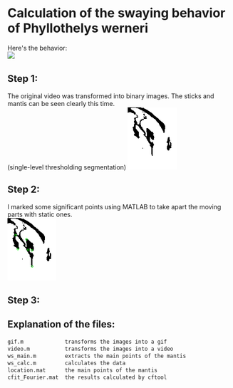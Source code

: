 Calculation of the swaying behavior of Phyllothelys werneri  
=
Here's the behavior:  
![](data/original.gif)  

Step 1:  
-
The original video was transformed into binary images. The sticks and mantis can be seen clearly this time.  
(single-level thresholding segmentation)
![](data/binary.gif)  

Step 2:  
-
I marked some significant points using MATLAB to take apart the moving parts with static ones.  
![](data/points.gif)

Step 3:
-

  
Explanation of the files:  
-
    gif.m             transforms the images into a gif  
    video.m           transforms the images into a video  
    ws_main.m         extracts the main points of the mantis  
    ws_calc.m         calculates the data  
    location.mat      the main points of the mantis  
    cfit_Fourier.mat  the results calculated by cftool  

